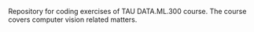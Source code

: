 Repository for coding exercises of TAU DATA.ML.300 course. The course covers computer vision related matters.
